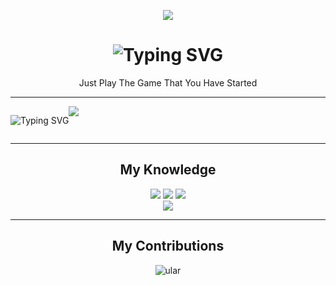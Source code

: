 <p align="center">
  <img src="https://imgur.com/ajduN5g.gif" />
</p>

<h1 align="center">
  <img src="https://readme-typing-svg.demolab.com?font=Josefin+Sans&size=25&duration=2400&pause=100&color=51A6D3&center=true&width=435&lines=Hello+There;Im+Abyan+Khairi+Risha" alt="Typing SVG" />
</h1>

  <p align="center" > Just Play The Game That You Have Started</p>

<hr>

<div style="display : flex;" align="center">

![Typing SVG](https://readme-typing-svg.demolab.com?font=Rowdies&size=10&duration=2000&pause=300&color=800000&vCenter=true&width=430&lines=I+am+the+Bone+of+my+Sword;Steel+is+my+Body+and+Fire+is+my+Blood.;I+have+created+over+a+Thousand+Blades%2C;Unknown+to+Death%2C;Nor+known+to+Life.;Have+withstood+Pain+to+create+many+Weapons;Yet+those+Hands+will+never+hold+Anything.;So%2C+as+I+Pray--;Unlimited+Blade+Works)

<a align="right">
<img src="https://lanyard.kyrie25.me/api/657961428304527399">
</a>
</div>

<hr>

<div align="center">
  <h2> My Knowledge </h2>
<p align="center"><img src="https://img.shields.io/badge/HTML5-E34F26?style=for-the-badge&logo=html5&logoColor=white"/> <img src="https://img.shields.io/badge/css3%20-%231572B6.svg?&style=for-the-badge&logo=css3&logoColor=white"/>
<img src="https://img.shields.io/badge/javascript%20-%23323330.svg?&style=for-the-badge&logo=javascript&logoColor=%23F7DF1E"/><br><img src="https://img.shields.io/badge/PHP-777BB4?style=for-the-badge&logo=php&logoColor=white">
</p>

</div>

<hr>

<div align="center">
  <h2> My Contributions </h2>
  <img alt="ular" src="https://raw.githubusercontent.com/abyanKhairi/abyanKhairi/output/github-contribution-grid-snake.svg" />
  
  <br/><br/><br/>
</div>
